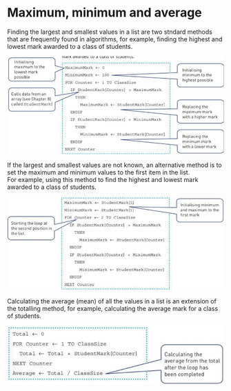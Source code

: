# Maximum, minimum and average  
  
Finding the largest and smallest values in a list are two stndard methods that are frequently found in algorithms, for example, finding the highest and lowest mark awarded to a class of students.

<div align="center"> 
  <img src="https://github.com/DeniCastro/CompSciAEA/blob/ProgramDevelopmentCycle/Maximum%2C%20minimum%20and%20average.jpg" alt="maximum, minimum and average" width="850"> 
</div>    

If the largest and smallest values are not known, an alternative method is to set the maximum and minimum values to the first item in the list.  
For example, using this method to find the highest and lowest mark awarded to a class of students.  

<div align="center"> 
  <img src="https://github.com/DeniCastro/CompSciAEA/blob/ProgramDevelopmentCycle/Maximum%2C%20minimum%20and%20average2.jpg" alt="Maximum, minimum and average 2" width="850"> 
</div>
  
Calculating the average (mean) of all the values in a list is an extension of the totalling method, for example, calculating the average mark for a class of students.
  
<div align="center"> 
  <img src="https://github.com/DeniCastro/CompSciAEA/blob/ProgramDevelopmentCycle/Maximum%2C%20minimum%20and%20average3.jpg" alt="Maximum, Minimum and average" width="850"> 
</div>
  
